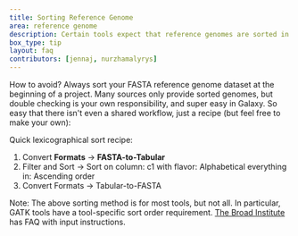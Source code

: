 ```yaml
---
title: Sorting Reference Genome
area: reference genome 
description: Certain tools expect that reference genomes are sorted in [lexicographical order](https://en.wikipedia.org/wiki/Lexicographic_order). These tools are often downstream of the initial mapping tools, which means that a large investment in a project has already been made, before a problem with sorting pops up in conclusion layer tools.
box_type: tip        
layout: faq        
contributors: [jennaj, nurzhamalyrys] 
---
```



How to avoid? Always sort your FASTA reference genome dataset at the beginning of a project. Many sources only provide sorted genomes, but double checking is your own responsibility, and super easy in Galaxy. So easy that there isn't even a shared workflow, just a recipe (but feel free to make your own):

Quick lexicographical sort recipe:
1. Convert **Formats** -> **FASTA-to-Tabular**
2. Filter and Sort -> Sort
       on column: c1 
       with flavor: Alphabetical
       everything in: Ascending order
3. Convert Formats -> Tabular-to-FASTA

Note: The above sorting method is for most tools, but not all. In particular, GATK tools have a tool-specific sort order requirement. [The Broad Institute](https://www.broadinstitute.org/) has FAQ with input instructions. 
